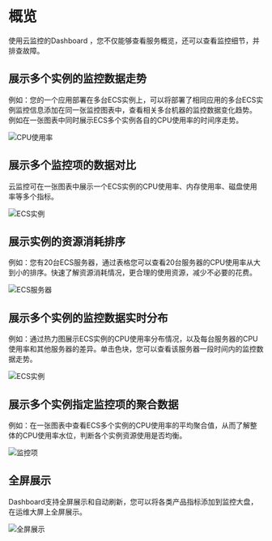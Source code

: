 # 概览

使用云监控的Dashboard ，您不仅能够查看服务概览，还可以查看监控细节，并排查故障。

## 展示多个实例的监控数据走势

例如：您的一个应用部署在多台ECS实例上，可以将部署了相同应用的多台ECS实例监控信息添加在同一张监控图表中，查看相关多台机器的监控数据变化趋势。 例如在一张图表中同时展示ECS多个实例各自的CPU使用率的时间序走势。

![CPU使用率](https://static-aliyun-doc.oss-accelerate.aliyuncs.com/assets/img/zh-CN/8357287951/p1526.png)

## 展示多个监控项的数据对比

云监控可在一张图表中展示一个ECS实例的CPU使用率、内存使用率、磁盘使用率等多个指标。

![ECS实例](https://static-aliyun-doc.oss-accelerate.aliyuncs.com/assets/img/zh-CN/8357287951/p1535.png)

## 展示实例的资源消耗排序

例如：您有20台ECS服务器，通过表格您可以查看20台服务器的CPU使用率从大到小的排序。快速了解资源消耗情况，更合理的使用资源，减少不必要的花费。

![ECS服务器](https://static-aliyun-doc.oss-accelerate.aliyuncs.com/assets/img/zh-CN/8357287951/p1543.png)

## 展示多个实例的监控数据实时分布

例如：通过热力图展示ECS实例的CPU使用率分布情况，以及每台服务器的CPU使用率和其他服务器的差异。单击色块，您可以查看该服务器一段时间内的监控数据走势。

![ECS实例](https://static-aliyun-doc.oss-accelerate.aliyuncs.com/assets/img/zh-CN/8357287951/p1546.png)

## 展示多个实例指定监控项的聚合数据

例如：在一张图表中查看ECS多个实例的CPU使用率的平均聚合值，从而了解整体的CPU使用率水位，判断各个实例资源使用是否均衡。

![监控项](https://static-aliyun-doc.oss-accelerate.aliyuncs.com/assets/img/zh-CN/8357287951/p1549.png)

## 全屏展示

Dashboard支持全屏展示和自动刷新，您可以将各类产品指标添加到监控大盘，在运维大屏上全屏展示。

![全屏展示](https://static-aliyun-doc.oss-accelerate.aliyuncs.com/assets/img/zh-CN/8357287951/p1550.png)

